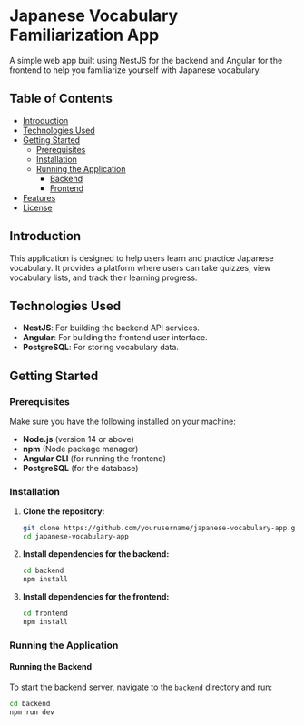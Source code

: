 # Japanese Vocabulary Familiarization App

A simple web app built using NestJS for the backend and Angular for the frontend to help you familiarize yourself with Japanese vocabulary.

## Table of Contents

- [Introduction](#introduction)
- [Technologies Used](#technologies-used)
- [Getting Started](#getting-started)
  - [Prerequisites](#prerequisites)
  - [Installation](#installation)
  - [Running the Application](#running-the-application)
    - [Backend](#running-the-backend)
    - [Frontend](#running-the-frontend)
- [Features](#features)
- [License](#license)

## Introduction

This application is designed to help users learn and practice Japanese vocabulary. It provides a platform where users can take quizzes, view vocabulary lists, and track their learning progress.

## Technologies Used

- **NestJS**: For building the backend API services.
- **Angular**: For building the frontend user interface.
- **PostgreSQL**: For storing vocabulary data.

## Getting Started

### Prerequisites

Make sure you have the following installed on your machine:

- **Node.js** (version 14 or above)
- **npm** (Node package manager)
- **Angular CLI** (for running the frontend)
- **PostgreSQL** (for the database)

### Installation

1. **Clone the repository:**

    ```bash
    git clone https://github.com/yourusername/japanese-vocabulary-app.git
    cd japanese-vocabulary-app
    ```

2. **Install dependencies for the backend:**

    ```bash
    cd backend
    npm install
    ```

3. **Install dependencies for the frontend:**

    ```bash
    cd frontend
    npm install
    ```

### Running the Application

#### Running the Backend

To start the backend server, navigate to the `backend` directory and run:

```bash
cd backend
npm run dev
